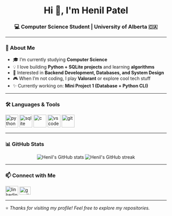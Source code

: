 <h1 align="center">Hi 👋, I'm Henil Patel</h1>
<h3 align="center">💻 Computer Science Student | University of Alberta 🇨🇦</h3>

---

### 🌟 About Me
- 🎓 I’m currently studying **Computer Science**  
- 💡 I love building **Python + SQLite projects** and learning **algorithms**  
- 🧠 Interested in **Backend Development, Databases, and System Design**  
- 🎮 When I’m not coding, I play **Valorant** or explore cool tech stuff  
- ✨ Currently working on: **Mini Project 1 (Database + Python CLI)**  

---

### 🛠️ Languages & Tools
<p align="left">
  <img src="https://cdn.jsdelivr.net/gh/devicons/devicon/icons/python/python-original.svg" alt="python" width="40" height="40"/>
  <img src="https://cdn.jsdelivr.net/gh/devicons/devicon/icons/sqlite/sqlite-original.svg" alt="sqlite" width="40" height="40"/>
  <img src="https://cdn.jsdelivr.net/gh/devicons/devicon/icons/c/c-original.svg" alt="c" width="40" height="40"/>
  <img src="https://cdn.jsdelivr.net/gh/devicons/devicon/icons/vscode/vscode-original.svg" alt="vscode" width="40" height="40"/>
  <img src="https://cdn.jsdelivr.net/gh/devicons/devicon/icons/git/git-original.svg" alt="git" width="40" height="40"/>
</p>

---

### 📊 GitHub Stats
<p align="center">
  <img src="https://github-readme-stats.vercel.app/api?username=Henil052&show_icons=true&theme=tokyonight" alt="Henil's GitHub stats" />
  <img src="https://github-readme-streak-stats.herokuapp.com/?user=Henil052&theme=tokyonight" alt="Henil's GitHub streak" />
</p>

---

### 📫 Connect with Me
<p align="left">
  <a href="[https://www.linkedin.com/in/henil-patel](https://www.linkedin.com/in/henil-patel-a3798a281/)" target="_blank"><img align="center" src="https://cdn.jsdelivr.net/gh/devicons/devicon/icons/linkedin/linkedin-original.svg" alt="linkedin" height="30" width="40" /></a>
  <a href="mailto:henilpatel@gmail.com"><img align="center" src="https://cdn.jsdelivr.net/gh/simple-icons/simple-icons/icons/gmail.svg" alt="gmail" height="25" width="35" /></a>
</p>

---

⭐️ *Thanks for visiting my profile! Feel free to explore my repositories.*
